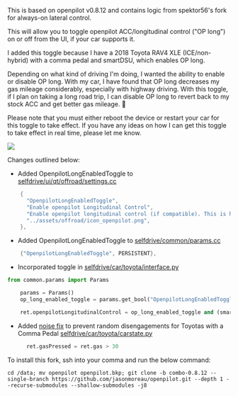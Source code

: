 This is based on openpilot v0.8.12 and contains logic from spektor56's fork for always-on lateral control.

This will allow you to toggle openpilot ACC/longitudinal control ("OP long") on or off from the UI, if your car supports it. 

I added this toggle because I have a 2018 Toyota RAV4 XLE (ICE/non-hybrid) with a comma pedal and smartDSU, which enables OP long.

Depending on what kind of driving I'm doing, I wanted the ability to enable or disable OP long.  With my car, I have found that OP long decreases my gas mileage considerably, especially with highway driving.  With this toggle, if I plan on taking a long road trip, I can disable OP long to revert back to my stock ACC and get better gas mileage. 🙂 

Please note that you must either reboot the device or restart your car for this toggle to take effect. If you have any ideas on how I can get this toggle to take effect in real time, please let me know.

[![](https://i.imgur.com/xm69VMB.png)](#)

Changes outlined below:

* Added OpenpilotLongEnabledToggle to [selfdrive/ui/qt/offroad/settings.cc](selfdrive/ui/qt/offroad/settings.cc)
```c++
    {
      "OpenpilotLongEnabledToggle",
      "Enable openpilot Longitudinal Control",
      "Enable openpilot longitudinal control (if compatible). This is handy if you have a Comma Pedal and/or SmartDSU and want to toggle between stock ACC or openpilot ACC. Restart car or reboot system for this setting to take effect.",
      "../assets/offroad/icon_openpilot.png",
    },
```
* Added OpenpilotLongEnabledToggle to [selfdrive/common/params.cc](selfdrive/common/params.cc)
```c++
    {"OpenpilotLongEnabledToggle", PERSISTENT},
```
* Incorporated toggle in [selfdrive/car/toyota/interface.py](selfdrive/car/toyota/interface.py)
```python
from common.params import Params
```
```python
    params = Params()
    op_long_enabled_toggle = params.get_bool("OpenpilotLongEnabledToggle")
```
```python
    ret.openpilotLongitudinalControl = op_long_enabled_toggle and (smartDsu or ret.enableDsu or candidate in TSS2_CAR)
```
* Added [noise fix](https://github.com/commaai/openpilot/issues/21998) to prevent random disengagements for Toyotas with a Comma Pedal [selfdrive/car/toyota/carstate.py](selfdrive/car/toyota/carstate.py)
```python
      ret.gasPressed = ret.gas > 30
```
To install this fork, ssh into your comma and run the below command:
```
cd /data; mv openpilot openpilot.bkp; git clone -b combo-0.8.12 --single-branch https://github.com/jasonmoreau/openpilot.git --depth 1 --recurse-submodules --shallow-submodules -j8
```
